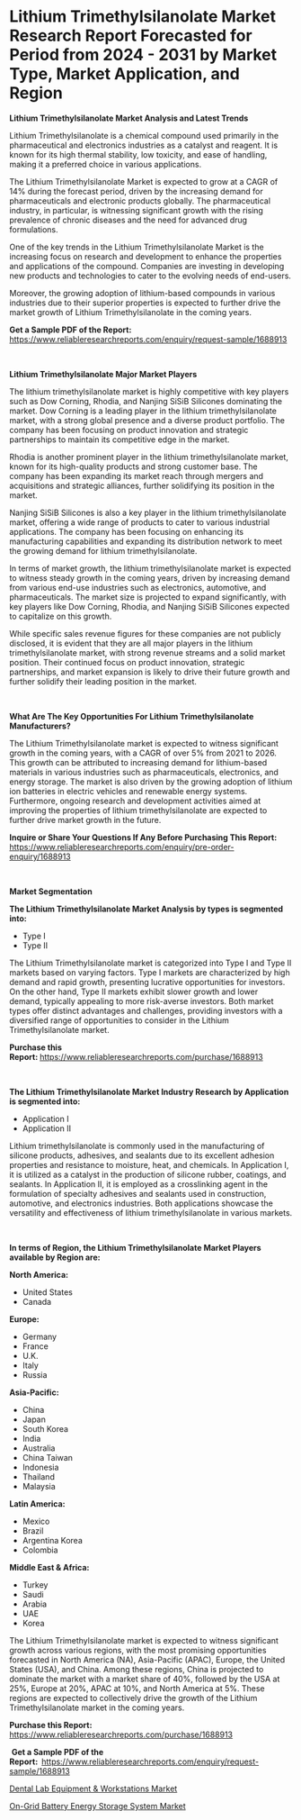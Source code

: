 <p><h1>Lithium Trimethylsilanolate Market Research Report Forecasted for Period from 2024 -  2031 by Market Type, Market Application, and Region</h1></p><p><strong>Lithium Trimethylsilanolate Market Analysis and Latest Trends</strong></p>
<p><p>Lithium Trimethylsilanolate is a chemical compound used primarily in the pharmaceutical and electronics industries as a catalyst and reagent. It is known for its high thermal stability, low toxicity, and ease of handling, making it a preferred choice in various applications.</p><p>The Lithium Trimethylsilanolate Market is expected to grow at a CAGR of 14% during the forecast period, driven by the increasing demand for pharmaceuticals and electronic products globally. The pharmaceutical industry, in particular, is witnessing significant growth with the rising prevalence of chronic diseases and the need for advanced drug formulations.</p><p>One of the key trends in the Lithium Trimethylsilanolate Market is the increasing focus on research and development to enhance the properties and applications of the compound. Companies are investing in developing new products and technologies to cater to the evolving needs of end-users.</p><p>Moreover, the growing adoption of lithium-based compounds in various industries due to their superior properties is expected to further drive the market growth of Lithium Trimethylsilanolate in the coming years.</p></p>
<p><strong>Get a Sample PDF of the Report:&nbsp;</strong> <a href="https://www.reliableresearchreports.com/enquiry/request-sample/1688913">https://www.reliableresearchreports.com/enquiry/request-sample/1688913</a></p>
<p>&nbsp;</p>
<p><strong>Lithium Trimethylsilanolate Major Market Players</strong></p>
<p><p>The lithium trimethylsilanolate market is highly competitive with key players such as Dow Corning, Rhodia, and Nanjing SiSiB Silicones dominating the market. Dow Corning is a leading player in the lithium trimethylsilanolate market, with a strong global presence and a diverse product portfolio. The company has been focusing on product innovation and strategic partnerships to maintain its competitive edge in the market.</p><p>Rhodia is another prominent player in the lithium trimethylsilanolate market, known for its high-quality products and strong customer base. The company has been expanding its market reach through mergers and acquisitions and strategic alliances, further solidifying its position in the market.</p><p>Nanjing SiSiB Silicones is also a key player in the lithium trimethylsilanolate market, offering a wide range of products to cater to various industrial applications. The company has been focusing on enhancing its manufacturing capabilities and expanding its distribution network to meet the growing demand for lithium trimethylsilanolate.</p><p>In terms of market growth, the lithium trimethylsilanolate market is expected to witness steady growth in the coming years, driven by increasing demand from various end-use industries such as electronics, automotive, and pharmaceuticals. The market size is projected to expand significantly, with key players like Dow Corning, Rhodia, and Nanjing SiSiB Silicones expected to capitalize on this growth.</p><p>While specific sales revenue figures for these companies are not publicly disclosed, it is evident that they are all major players in the lithium trimethylsilanolate market, with strong revenue streams and a solid market position. Their continued focus on product innovation, strategic partnerships, and market expansion is likely to drive their future growth and further solidify their leading position in the market.</p></p>
<p>&nbsp;</p>
<p><strong>What Are The Key Opportunities For Lithium Trimethylsilanolate Manufacturers?</strong></p>
<p><p>The Lithium Trimethylsilanolate market is expected to witness significant growth in the coming years, with a CAGR of over 5% from 2021 to 2026. This growth can be attributed to increasing demand for lithium-based materials in various industries such as pharmaceuticals, electronics, and energy storage. The market is also driven by the growing adoption of lithium ion batteries in electric vehicles and renewable energy systems. Furthermore, ongoing research and development activities aimed at improving the properties of lithium trimethylsilanolate are expected to further drive market growth in the future.</p></p>
<p><strong>Inquire or Share Your Questions If Any Before Purchasing This Report:</strong> <a href="https://www.reliableresearchreports.com/enquiry/pre-order-enquiry/1688913">https://www.reliableresearchreports.com/enquiry/pre-order-enquiry/1688913</a></p>
<p>&nbsp;</p>
<p><strong>Market Segmentation</strong></p>
<p><strong>The Lithium Trimethylsilanolate Market Analysis by types is segmented into:</strong></p>
<p><ul><li>Type I</li><li>Type II</li></ul></p>
<p><p>The Lithium Trimethylsilanolate market is categorized into Type I and Type II markets based on varying factors. Type I markets are characterized by high demand and rapid growth, presenting lucrative opportunities for investors. On the other hand, Type II markets exhibit slower growth and lower demand, typically appealing to more risk-averse investors. Both market types offer distinct advantages and challenges, providing investors with a diversified range of opportunities to consider in the Lithium Trimethylsilanolate market.</p></p>
<p><strong>Purchase this Report:&nbsp;</strong><a href="https://www.reliableresearchreports.com/purchase/1688913">https://www.reliableresearchreports.com/purchase/1688913</a></p>
<p>&nbsp;</p>
<p><strong>The Lithium Trimethylsilanolate Market Industry Research by Application is segmented into:</strong></p>
<p><ul><li>Application I</li><li>Application II</li></ul></p>
<p><p>Lithium trimethylsilanolate is commonly used in the manufacturing of silicone products, adhesives, and sealants due to its excellent adhesion properties and resistance to moisture, heat, and chemicals. In Application I, it is utilized as a catalyst in the production of silicone rubber, coatings, and sealants. In Application II, it is employed as a crosslinking agent in the formulation of specialty adhesives and sealants used in construction, automotive, and electronics industries. Both applications showcase the versatility and effectiveness of lithium trimethylsilanolate in various markets.</p></p>
<p>&nbsp;</p>
<p><strong>In terms of Region, the Lithium Trimethylsilanolate Market Players available by Region are:</strong></p>
<p>
    <p> <strong> North America: </strong>
        <ul>
            <li>United States</li>
            <li>Canada</li>
        </ul>
        </p> 
    <p> <strong> Europe: </strong>
        <ul>
            <li>Germany</li>
            <li>France</li>
            <li>U.K.</li>
            <li>Italy</li>
            <li>Russia</li>
        </ul>
        </p> 
    <p> <strong> Asia-Pacific: </strong>
        <ul>
            <li>China</li>
            <li>Japan</li>
            <li>South Korea</li>
            <li>India</li>
            <li>Australia</li>
            <li>China Taiwan</li>
            <li>Indonesia</li>
            <li>Thailand</li>
            <li>Malaysia</li>
        </ul>
        </p> 
    <p> <strong> Latin America: </strong>
        <ul>
            <li>Mexico</li>
            <li>Brazil</li>
            <li>Argentina Korea</li>
            <li>Colombia</li>
        </ul>
        </p> 
    <p> <strong> Middle East & Africa: </strong>
        <ul>
            <li>Turkey</li>
            <li>Saudi</li>
            <li>Arabia</li>
            <li>UAE</li>
            <li>Korea</li>
        </ul>
    </p>
    </p>
<p><p>The Lithium Trimethylsilanolate market is expected to witness significant growth across various regions, with the most promising opportunities forecasted in North America (NA), Asia-Pacific (APAC), Europe, the United States (USA), and China. Among these regions, China is projected to dominate the market with a market share of 40%, followed by the USA at 25%, Europe at 20%, APAC at 10%, and North America at 5%. These regions are expected to collectively drive the growth of the Lithium Trimethylsilanolate market in the coming years.</p></p>
<p><strong>Purchase this Report: </strong><a href="https://www.reliableresearchreports.com/purchase/1688913">https://www.reliableresearchreports.com/purchase/1688913</a></p>
<p>&nbsp;<strong>Get a Sample PDF of the Report:&nbsp;&nbsp;</strong><a href="https://www.reliableresearchreports.com/enquiry/request-sample/1688913">https://www.reliableresearchreports.com/enquiry/request-sample/1688913</a></p>
<p><strong></strong></p>
<p><p><a href="https://issuu.com/reportprime-2/docs/dental-lab-equipment-workstations-market-size-2030">Dental Lab Equipment & Workstations Market</a></p><p><a href="https://issuu.com/reportprime-2/docs/on-grid-battery-energy-storage-system-market-size-">On-Grid Battery Energy Storage System Market</a></p></p>